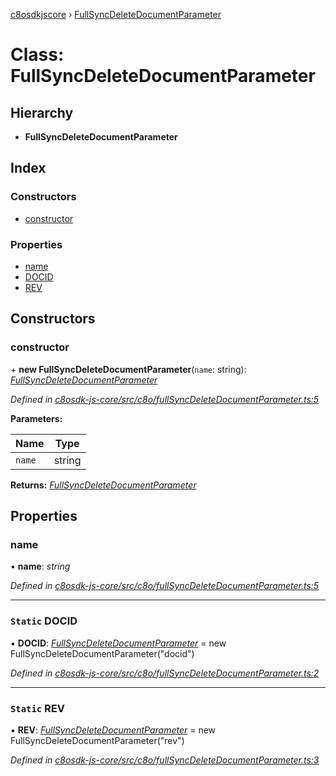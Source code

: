 [c8osdkjscore](../README.md) › [FullSyncDeleteDocumentParameter](fullsyncdeletedocumentparameter.md)

# Class: FullSyncDeleteDocumentParameter

## Hierarchy

* **FullSyncDeleteDocumentParameter**

## Index

### Constructors

* [constructor](fullsyncdeletedocumentparameter.md#constructor)

### Properties

* [name](fullsyncdeletedocumentparameter.md#name)
* [DOCID](fullsyncdeletedocumentparameter.md#static-docid)
* [REV](fullsyncdeletedocumentparameter.md#static-rev)

## Constructors

###  constructor

\+ **new FullSyncDeleteDocumentParameter**(`name`: string): *[FullSyncDeleteDocumentParameter](fullsyncdeletedocumentparameter.md)*

*Defined in [c8osdk-js-core/src/c8o/fullSyncDeleteDocumentParameter.ts:5](https://github.com/convertigo/c8osdk-angular/blob/41c81a4/src/c8o/fullSyncDeleteDocumentParameter.ts#L5)*

**Parameters:**

Name | Type |
------ | ------ |
`name` | string |

**Returns:** *[FullSyncDeleteDocumentParameter](fullsyncdeletedocumentparameter.md)*

## Properties

###  name

• **name**: *string*

*Defined in [c8osdk-js-core/src/c8o/fullSyncDeleteDocumentParameter.ts:5](https://github.com/convertigo/c8osdk-angular/blob/41c81a4/src/c8o/fullSyncDeleteDocumentParameter.ts#L5)*

___

### `Static` DOCID

▪ **DOCID**: *[FullSyncDeleteDocumentParameter](fullsyncdeletedocumentparameter.md)* =  new FullSyncDeleteDocumentParameter("docid")

*Defined in [c8osdk-js-core/src/c8o/fullSyncDeleteDocumentParameter.ts:2](https://github.com/convertigo/c8osdk-angular/blob/41c81a4/src/c8o/fullSyncDeleteDocumentParameter.ts#L2)*

___

### `Static` REV

▪ **REV**: *[FullSyncDeleteDocumentParameter](fullsyncdeletedocumentparameter.md)* =  new FullSyncDeleteDocumentParameter("rev")

*Defined in [c8osdk-js-core/src/c8o/fullSyncDeleteDocumentParameter.ts:3](https://github.com/convertigo/c8osdk-angular/blob/41c81a4/src/c8o/fullSyncDeleteDocumentParameter.ts#L3)*
